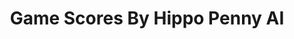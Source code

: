---
title: Game Scores By Hippo Penny AI
layout: scoredetail
permalink: /meta-score/schim
header:
  teaser: /assets/images/schim.jpg
  video:
    id: cp9J11s5ssI
    provider: youtube
---